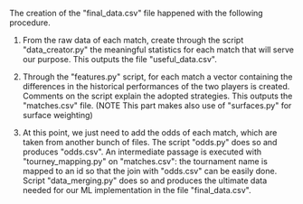 The creation of the "final_data.csv" file happened with the following procedure.

1) From the raw data of each match, create through the script "data_creator.py" the meaningful statistics for each match that will serve our purpose. 
This outputs the file "useful_data.csv".

2) Through the "features.py" script, for each match a vector containing the differences in the historical performances of the two players is created.
Comments on the script explain the adopted strategies. This outputs the "matches.csv" file.
(NOTE This part makes also use of "surfaces.py" for surface weighting)

3) At this point, we just need to add the odds of each match, which are taken from another bunch of files. The script "odds.py" does so and produces "odds.csv".
An intermediate passage is executed with "tourney_mapping.py" on "matches.csv": the tournament name is mapped to an id so that the join with "odds.csv" can be easily done.
Script "data_merging.py" does so and produces the ultimate data needed for our ML implementation in the file "final_data.csv".
